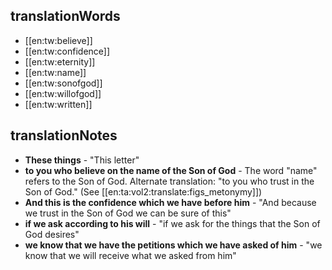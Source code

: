 ## translationWords

* [[en:tw:believe]]
* [[en:tw:confidence]]
* [[en:tw:eternity]]
* [[en:tw:name]]
* [[en:tw:sonofgod]]
* [[en:tw:willofgod]]
* [[en:tw:written]]

## translationNotes

* **These things** - "This letter"
* **to you who believe on the name of the Son of God** - The word "name" refers to the Son of God. Alternate translation: "to you who trust in the Son of God." (See [[en:ta:vol2:translate:figs_metonymy]])
* **And this is the confidence which we have before him** - "And because we trust in the Son of God we can be sure of this"
* **if we ask according to his will** - "if we ask for the things that the Son of God desires"
* **we know that we have the petitions which we have asked of him** - "we know that we will receive what we asked from him"

